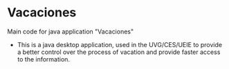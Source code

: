 Vacaciones
==========

Main code for java application "Vacaciones"

* This is a java desktop application, used in the UVG/CES/UEIE to provide a better control over the process of vacation and provide faster access to the information.
